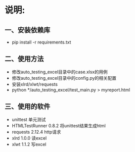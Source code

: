 # 说明:
## 一、安装依赖库
* pip install -r requirements.txt

## 二、使用方法
* 修改auto_testing_excel目录中的case.xlsx的用例
* 修改auto_testing_excel目录中的config.py的相关配置
* 安装xlrd/xlwt/requests 
* python \*/auto_testing_excel/test_main.py > myreport.html

## 三、使用的软件
* unittest    单元测试
* HTMLTestRunner 0.8.2    将unittest结果生成html
* requests 2.12.4    http请求
* xlrd 1.0.0    读excel
* xlwt 1.1.2    写excel
